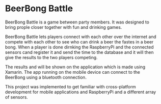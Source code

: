 # BeerBong Battle

BeerBong Battle is a game between party members. It was designed to bring prople closer together with fun and drinking games. 

BeerBong Battle lets players connect with each other over the internet and compete with each other to see who can drink a beer the fastes in a beer bong. When a player is done dirnking the RaspberryPi and the connected sensors cand register it and send the time to the database and it will then give the results to the two players competing. 

The results and will be shown on the application which is made using Xamarin. The app running on the mobile device can connect to the BeerBong using a bluetooth connection. 


This project was implemented to get familiar with cross-platform development for mobile applications and RaspberryPi and a different array of sensors. 

